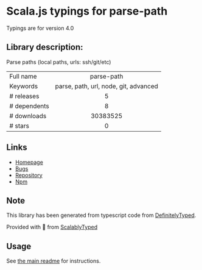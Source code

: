 
# Scala.js typings for parse-path

Typings are for version 4.0

## Library description:
Parse paths (local paths, urls: ssh/git/etc)

|                    |                 |
| ------------------ | :-------------: |
| Full name          | parse-path |
| Keywords           | parse, path, url, node, git, advanced |
| # releases         | 5 |
| # dependents       | 8 |
| # downloads        | 30383525 |
| # stars            | 0 |

## Links
- [Homepage](https://github.com/IonicaBizau/parse-path)
- [Bugs](https://github.com/IonicaBizau/parse-path/issues)
- [Repository](https://github.com/IonicaBizau/parse-path)
- [Npm](https://www.npmjs.com/package/parse-path)
    


## Note
This library has been generated from typescript code from [DefinitelyTyped](https://definitelytyped.org).

Provided with :purple_heart: from [ScalablyTyped](https://github.com/oyvindberg/ScalablyTyped)

## Usage
See [the main readme](../../readme.md) for instructions.


